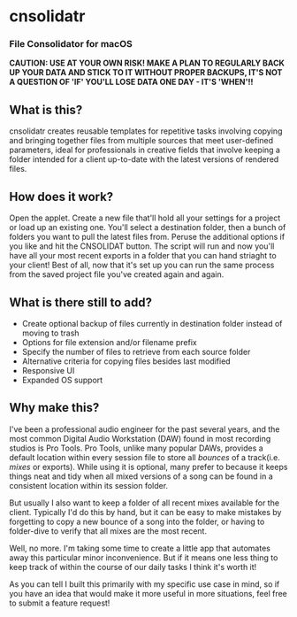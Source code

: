 # cnsolidatr
### File Consolidator for macOS

**CAUTION: USE AT YOUR OWN RISK!
MAKE A PLAN TO REGULARLY BACK UP YOUR DATA AND STICK TO IT
WITHOUT PROPER BACKUPS, IT'S NOT A QUESTION OF 'IF' YOU'LL LOSE DATA ONE DAY - IT'S 'WHEN'!!**

## What is this?

cnsolidatr creates reusable templates for repetitive tasks involving copying and bringing together files from multiple sources that meet user-defined parameters, ideal for professionals in creative fields that involve keeping a folder intended for a client up-to-date with the latest versions of rendered files.

## How does it work?

Open the applet. Create a new file that'll hold all your settings for a project or load up an existing one. You'll select a destination folder, then a bunch of folders you want to pull the latest files from. Peruse the additional options if you like and hit the CNSOLIDAT button. The script will run and now you'll have all your most recent exports in a folder that you can hand striaght to your client! Best of all, now that it's set up you can run the same process from the saved project file you've created again and again.

## What is there still to add?

* Create optional backup of files currently in destination folder instead of moving to trash
* Options for file extension and/or filename prefix
* Specify the number of files to retrieve from each source folder
* Alternative criteria for copying files besides last modified
* Responsive UI
* Expanded OS support

## Why make this?

I've been a professional audio engineer for the past several years, and the most common Digital Audio Workstation (DAW) found in most recording studios is Pro Tools. Pro Tools, unlike many popular DAWs, provides a default location within every session file to store all *bounces* of a track(i.e. *mixes* or exports). While using it is optional, many prefer to because it keeps things neat and tidy when all mixed versions of a song can be found in a consistent location within its session folder.

But usually I also want to keep a folder of all recent mixes available for the client. Typically I'd do this by hand, but it can be easy to make mistakes by forgetting to copy a new bounce of a song into the folder, or having to folder-dive to verify that all mixes are the most recent.

Well, no more. I'm taking some time to create a little app that automates away this particular minor inconvenience. But if it means one less thing to keep track of within the course of our daily tasks I think it's worth it!

As you can tell I built this primarily with my specific use case in mind, so if you have an idea that would make it more useful in more situations, feel free to submit a feature request!
